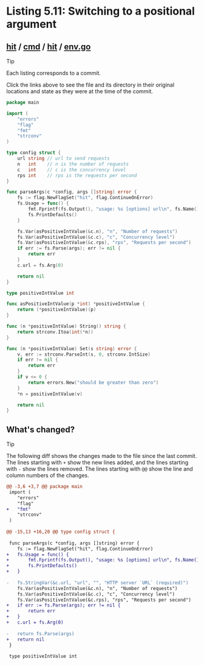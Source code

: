 # Listing 5.11: Switching to a positional argument

## [hit](https://github.com/inancgumus/gobyexample/blob/145fb1a6ab0b5ab894cb14e3a7337055f11bcb77/hit) / [cmd](https://github.com/inancgumus/gobyexample/blob/145fb1a6ab0b5ab894cb14e3a7337055f11bcb77/hit/cmd) / [hit](https://github.com/inancgumus/gobyexample/blob/145fb1a6ab0b5ab894cb14e3a7337055f11bcb77/hit/cmd/hit) / [env.go](https://github.com/inancgumus/gobyexample/blob/145fb1a6ab0b5ab894cb14e3a7337055f11bcb77/hit/cmd/hit/env.go)

> [!TIP]
> Each listing corresponds to a commit.
>
> Click the links above to see the file and its directory in their original locations and state as they were at the time of the commit.

```go
package main

import (
	"errors"
	"flag"
	"fmt"
	"strconv"
)

type config struct {
	url string // url to send requests
	n   int    // n is the number of requests
	c   int    // c is the concurrency level
	rps int    // rps is the requests per second
}

func parseArgs(c *config, args []string) error {
	fs := flag.NewFlagSet("hit", flag.ContinueOnError)
	fs.Usage = func() {
		fmt.Fprintf(fs.Output(), "usage: %s [options] url\n", fs.Name())
		fs.PrintDefaults()
	}

	fs.Var(asPositiveIntValue(&c.n), "n", "Number of requests")
	fs.Var(asPositiveIntValue(&c.c), "c", "Concurrency level")
	fs.Var(asPositiveIntValue(&c.rps), "rps", "Requests per second")
	if err := fs.Parse(args); err != nil {
		return err
	}
	c.url = fs.Arg(0)

	return nil
}

type positiveIntValue int

func asPositiveIntValue(p *int) *positiveIntValue {
	return (*positiveIntValue)(p)
}

func (n *positiveIntValue) String() string {
	return strconv.Itoa(int(*n))
}

func (n *positiveIntValue) Set(s string) error {
	v, err := strconv.ParseInt(s, 0, strconv.IntSize)
	if err != nil {
		return err
	}
	if v <= 0 {
		return errors.New("should be greater than zero")
	}
	*n = positiveIntValue(v)

	return nil
}
```

## What's changed?

> [!TIP]
> The following diff shows the changes made to the file since the last commit.
> The lines starting with `+` show the new lines added, and the lines starting with `-` show the lines removed.
> The lines starting with `@@` show the line and column numbers of the changes.

```diff
@@ -3,6 +3,7 @@ package main
 import (
 	"errors"
 	"flag"
+	"fmt"
 	"strconv"
 )
 
@@ -15,13 +16,20 @@ type config struct {
 
 func parseArgs(c *config, args []string) error {
 	fs := flag.NewFlagSet("hit", flag.ContinueOnError)
+	fs.Usage = func() {
+		fmt.Fprintf(fs.Output(), "usage: %s [options] url\n", fs.Name())
+		fs.PrintDefaults()
+	}
 
-	fs.StringVar(&c.url, "url", "", "HTTP server `URL` (required)")
 	fs.Var(asPositiveIntValue(&c.n), "n", "Number of requests")
 	fs.Var(asPositiveIntValue(&c.c), "c", "Concurrency level")
 	fs.Var(asPositiveIntValue(&c.rps), "rps", "Requests per second")
+	if err := fs.Parse(args); err != nil {
+		return err
+	}
+	c.url = fs.Arg(0)
 
-	return fs.Parse(args)
+	return nil
 }
 
 type positiveIntValue int
```

